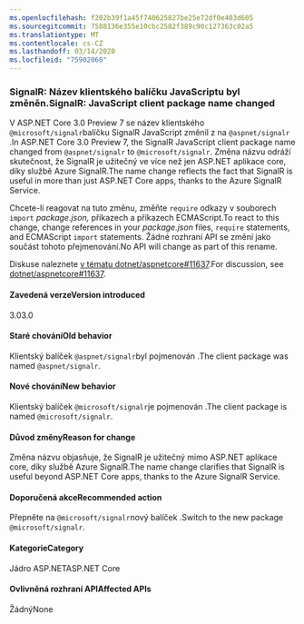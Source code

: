 ```yaml
---
ms.openlocfilehash: f202b39f1a45f740625827be25e72df0e403d605
ms.sourcegitcommit: 7588136e355e10cbc2582f389c90c127363c02a5
ms.translationtype: MT
ms.contentlocale: cs-CZ
ms.lasthandoff: 03/14/2020
ms.locfileid: "75902060"
---
```

### <a name="signalr-javascript-client-package-name-changed"></a><span data-ttu-id="7eae7-101">SignalR: Název klientského balíčku JavaScriptu byl změněn.</span><span class="sxs-lookup"><span data-stu-id="7eae7-101">SignalR: JavaScript client package name changed</span></span>

<span data-ttu-id="7eae7-102">V ASP.NET Core 3.0 Preview 7 se název klientského `@microsoft/signalr`balíčku SignalR JavaScript změnil z na `@aspnet/signalr` .</span><span class="sxs-lookup"><span data-stu-id="7eae7-102">In ASP.NET Core 3.0 Preview 7, the SignalR JavaScript client package name changed from `@aspnet/signalr` to `@microsoft/signalr`.</span></span> <span data-ttu-id="7eae7-103">Změna názvu odráží skutečnost, že SignalR je užitečný ve více než jen ASP.NET aplikace core, díky službě Azure SignalR.</span><span class="sxs-lookup"><span data-stu-id="7eae7-103">The name change reflects the fact that SignalR is useful in more than just ASP.NET Core apps, thanks to the Azure SignalR Service.</span></span>

<span data-ttu-id="7eae7-104">Chcete-li reagovat na tuto změnu, změňte `require` odkazy v souborech `import` *package.json,* příkazech a příkazech ECMAScript.</span><span class="sxs-lookup"><span data-stu-id="7eae7-104">To react to this change, change references in your *package.json* files, `require` statements, and ECMAScript `import` statements.</span></span> <span data-ttu-id="7eae7-105">Žádné rozhraní API se změní jako součást tohoto přejmenování.</span><span class="sxs-lookup"><span data-stu-id="7eae7-105">No API will change as part of this rename.</span></span>

<span data-ttu-id="7eae7-106">Diskuse naleznete [v tématu dotnet/aspnetcore#11637](https://github.com/dotnet/aspnetcore/issues/11637).</span><span class="sxs-lookup"><span data-stu-id="7eae7-106">For discussion, see [dotnet/aspnetcore#11637](https://github.com/dotnet/aspnetcore/issues/11637).</span></span>

#### <a name="version-introduced"></a><span data-ttu-id="7eae7-107">Zavedená verze</span><span class="sxs-lookup"><span data-stu-id="7eae7-107">Version introduced</span></span>

<span data-ttu-id="7eae7-108">3.0</span><span class="sxs-lookup"><span data-stu-id="7eae7-108">3.0</span></span>

#### <a name="old-behavior"></a><span data-ttu-id="7eae7-109">Staré chování</span><span class="sxs-lookup"><span data-stu-id="7eae7-109">Old behavior</span></span>

<span data-ttu-id="7eae7-110">Klientský balíček `@aspnet/signalr`byl pojmenován .</span><span class="sxs-lookup"><span data-stu-id="7eae7-110">The client package was named `@aspnet/signalr`.</span></span>

#### <a name="new-behavior"></a><span data-ttu-id="7eae7-111">Nové chování</span><span class="sxs-lookup"><span data-stu-id="7eae7-111">New behavior</span></span>

<span data-ttu-id="7eae7-112">Klientský balíček `@microsoft/signalr`je pojmenován .</span><span class="sxs-lookup"><span data-stu-id="7eae7-112">The client package is named `@microsoft/signalr`.</span></span>

#### <a name="reason-for-change"></a><span data-ttu-id="7eae7-113">Důvod změny</span><span class="sxs-lookup"><span data-stu-id="7eae7-113">Reason for change</span></span>

<span data-ttu-id="7eae7-114">Změna názvu objasňuje, že SignalR je užitečný mimo ASP.NET aplikace core, díky službě Azure SignalR.</span><span class="sxs-lookup"><span data-stu-id="7eae7-114">The name change clarifies that SignalR is useful beyond ASP.NET Core apps, thanks to the Azure SignalR Service.</span></span>

#### <a name="recommended-action"></a><span data-ttu-id="7eae7-115">Doporučená akce</span><span class="sxs-lookup"><span data-stu-id="7eae7-115">Recommended action</span></span>

<span data-ttu-id="7eae7-116">Přepněte na `@microsoft/signalr`nový balíček .</span><span class="sxs-lookup"><span data-stu-id="7eae7-116">Switch to the new package `@microsoft/signalr`.</span></span>

#### <a name="category"></a><span data-ttu-id="7eae7-117">Kategorie</span><span class="sxs-lookup"><span data-stu-id="7eae7-117">Category</span></span>

<span data-ttu-id="7eae7-118">Jádro ASP.NET</span><span class="sxs-lookup"><span data-stu-id="7eae7-118">ASP.NET Core</span></span>

#### <a name="affected-apis"></a><span data-ttu-id="7eae7-119">Ovlivněná rozhraní API</span><span class="sxs-lookup"><span data-stu-id="7eae7-119">Affected APIs</span></span>

<span data-ttu-id="7eae7-120">Žádný</span><span class="sxs-lookup"><span data-stu-id="7eae7-120">None</span></span>

<!-- 

#### Affected APIs

Not detectable via API analysis

-->
